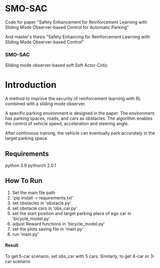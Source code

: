 # SMO-SAC
Code for paper "Safety Enhancement for Reinforcement Learning with Sliding Mode Observer-based Control for Automatic Parking"

And master's thesis "Safety Enhancing for Reinforcement Learning with Sliding Mode Observer-based Control"


### SMO-SAC
Sliding mode observer-based soft Soft Actor-Critic

# Introduction
A method to improve the security of reinforcement learning with RL combined with a sliding mode observer. 

A specific parking environment is designed in the paper. The environment has parking spaces, roads, and cars as obstacles. The algorithm enables the control of vehicle speed, acceleration and steering angle. 

After continuous training, the vehicle can eventually park accurately in the target parking space.

## Requirements
python 3.9
pythorch 2.0.1

## How To Run

1. Set the main file path
2. 'pip install -r requirements.txt'
3. set obstacles in 'obstacle.py'
4. set obstacle cars in 'obs_car.py'
5. set the start position and target parking place of ego car in 'bicycle_model.py'
6. adjust Reward functions in 'bicycle_model.py'
7. set the plots saving file in 'main.py'
8. run 'main.py'

#### Result

To get 5-car scenario, set obs_car with 5 cars.
Similarly, to get 4-car or 3-car scenario


